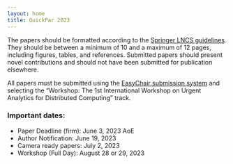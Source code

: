```yaml
---
layout: home
title: QuickPar 2023
---
```


The papers should be formatted according to the [Springer LNCS guidelines](https://www.springer.com/gp/computer-science/lncs/conference-proceedings-guidelines). They should be between a minimum of 10 and a maximum of 12 pages, including figures, tables, and references. Submitted papers should present novel contributions and should not have been submitted for publication elsewhere.

All papers must be submitted using the [EasyChair submission system](https://easychair.org/conferences/?conf=europar2023workshops) and selecting the “Workshop: The 1st International Workshop on Urgent Analytics for Distributed Computing” track.

### Important dates:

- Paper Deadline (firm): June 3, 2023 AoE
- Author Notification: June 19, 2023
- Camera ready papers: July 2, 2023
- Workshop (Full Day): August 28 or 29, 2023
